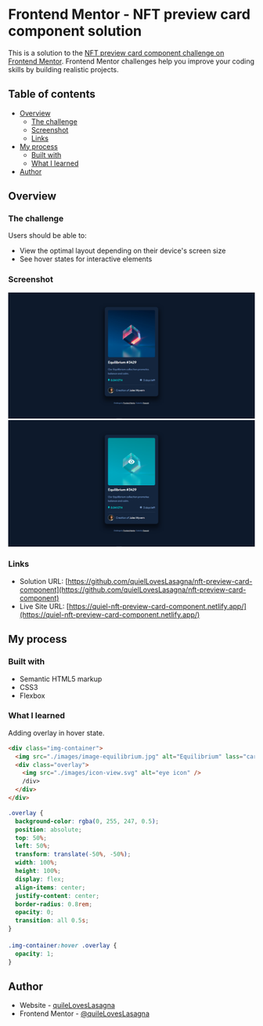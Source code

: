 # Frontend Mentor - NFT preview card component solution

This is a solution to the [NFT preview card component challenge on Frontend Mentor](https://www.frontendmentor.io/challenges/nft-preview-card-component-SbdUL_w0U). Frontend Mentor challenges help you improve your coding skills by building realistic projects.

## Table of contents

- [Overview](#overview)
  - [The challenge](#the-challenge)
  - [Screenshot](#screenshot)
  - [Links](#links)
- [My process](#my-process)
  - [Built with](#built-with)
  - [What I learned](#what-i-learned)
- [Author](#author)

## Overview

### The challenge

Users should be able to:

- View the optimal layout depending on their device's screen size
- See hover states for interactive elements

### Screenshot

![screenshot 1](./assets/screenshot.png)
![screenshot 2](./assets/screenshot2.png)

### Links

- Solution URL: [https://github.com/quielLovesLasagna/nft-preview-card-component](https://github.com/quielLovesLasagna/nft-preview-card-component)
- Live Site URL: [https://quiel-nft-preview-card-component.netlify.app/](https://quiel-nft-preview-card-component.netlify.app/)

## My process

### Built with

- Semantic HTML5 markup
- CSS3
- Flexbox

### What I learned

Adding overlay in hover state.

```html
<div class="img-container">
  <img src="./images/image-equilibrium.jpg" alt="Equilibrium" lass="card-img" />
  <div class="overlay">
    <img src="./images/icon-view.svg" alt="eye icon" />
    /div>
  </div>
</div>
```

```css
.overlay {
  background-color: rgba(0, 255, 247, 0.5);
  position: absolute;
  top: 50%;
  left: 50%;
  transform: translate(-50%, -50%);
  width: 100%;
  height: 100%;
  display: flex;
  align-items: center;
  justify-content: center;
  border-radius: 0.8rem;
  opacity: 0;
  transition: all 0.5s;
}

.img-container:hover .overlay {
  opacity: 1;
}
```

## Author

- Website - [quileLovesLasagna]()
- Frontend Mentor - [@quileLovesLasagna](https://www.frontendmentor.io/profile/quielLovesLasagna)
